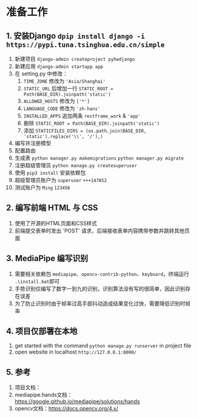# 准备工作

## 1. 安装Django `dpip install django -i https://pypi.tuna.tsinghua.edu.cn/simple`

1. 新建项目 `django-admin createproject pyhwdjango`
2. 新建应用 `django-admin startapp app`
3. 在 setting.py 中修改：
    1. `TIME_ZONE` 修改为 `'Asia/Shanghai'`
    2. `STATIC_URL` 后增加⼀⾏ `STATIC_ROOT = Path(BASE_DIR).joinpath('static')` 
    3. `ALLOWED_HOSTS` 修改为 `['*']`
    4. `LANGUAGE_CODE` 修改为 `'zh-hans'`
    5. `INSTALLED_APPS` 追加两条 `restframe_work` & `'app'`
    6. 删除 `STATIC_ROOT = Path(BASE_DIR).joinpath('static') `
    7. 添加 `STATICFILES_DIRS = (os.path.join(BASE_DIR, 'static').replace('\\', '/'),)`
4. 编写并注册模型
5. 配置路由
6. 生成表 `python manager.py makemigrations` `python manager.py migrate`
7. 注册超级管理员 `python manage.py createsuperuser`
8. 使用 `pip3 install` 安装依赖包
9. 超级管理员账户为 `superuser` `+++147852`
10. 测试账户为 `Ming` `123456`

## 2. 编写前端 HTML 与 CSS

1. 使用了开源的HTML页面和CSS样式
2. 前端提交表单时发出 'POST' 请求，后端接收表单内容携带参数并跳转其他页面

## 3. MediaPipe 编写识别

1. 需要相关依赖包 `mediapipe`、`opencv-contrib-python`、`keyboard`，终端运行 `.\install.bat`即可
2. 手势识别仅编写了数字一到九的识别，识别算法没有写的很简单，因此识别存在误差
3. 为了防止识别时由于帧率过高手部抖动造成结果变化过快，需要降低识别时帧率

## 4. 项目仅部署在本地

1. get started with the command `python manage.py runserver` in project file
2. open website in localhost `http://127.0.0.1:8000/`

## 5. 参考

1. 项目文档：
2. mediapipe.hands文档：https://google.github.io/mediapipe/solutions/hands
3. opencv文档：https://docs.opencv.org/4.x/
